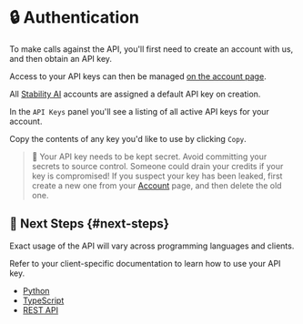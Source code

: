 # 🔒 Authentication

To make calls against the API, you'll first need to create an account with us, and then obtain an API key.

Access to your API keys can then be managed [on the account page](/account/keys).

All [Stability AI](/account) accounts are assigned a default API key on creation.

In the `API Keys` panel you'll see a listing of all active API keys for your account.

Copy the contents of any key you'd like to use by clicking `Copy`.

> 🚨 Your API key needs to be kept secret. Avoid committing your secrets to source control. Someone could drain your credits if your key is compromised! If you suspect your key has been leaked, first create a new one from your [Account](/account) page, and then delete the old one.

## 🔐 Next Steps {#next-steps}

Exact usage of the API will vary across programming languages and clients.

Refer to your client-specific documentation to learn how to use your API key.

- [Python](/docs/getting-started/python-sdk)
- [TypeScript](/docs/getting-started/typescript-client)
- [REST API](/docs/api-reference)

